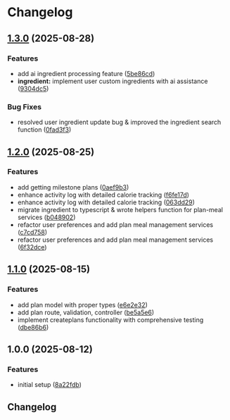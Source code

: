# Changelog

## [1.3.0](https://github.com/chikrice/chikrice-backend/compare/v1.2.0...v1.3.0) (2025-08-28)


### Features

* add ai ingredient processing feature ([5be86cd](https://github.com/chikrice/chikrice-backend/commit/5be86cda9117bd78b73a2425bf6a93c236f52669))
* **ingredient:** implement user custom ingredients with ai assistance ([9304dc5](https://github.com/chikrice/chikrice-backend/commit/9304dc5781788d54e25659502159de7951aa1c55))


### Bug Fixes

* resolved user ingredient update bug & improved the ingredient search function ([0fad3f3](https://github.com/chikrice/chikrice-backend/commit/0fad3f358119a084d6f08f4c836af4f8545a3777))

## [1.2.0](https://github.com/chikrice/chikrice-backend/compare/v1.1.0...v1.2.0) (2025-08-25)


### Features

* add getting milestone plans ([0aef9b3](https://github.com/chikrice/chikrice-backend/commit/0aef9b3e05ce0e786e28ea6b091862a800931ca1))
* enhance activity log with detailed calorie tracking ([f6fe17d](https://github.com/chikrice/chikrice-backend/commit/f6fe17d35032406a8a09077101e43b5d6ec137aa))
* enhance activity log with detailed calorie tracking ([063dd29](https://github.com/chikrice/chikrice-backend/commit/063dd29d576e98e962c6142e7860d738c9652af9))
* migrate ingredient to typescript & wrote helpers function for plan-meal services ([b048902](https://github.com/chikrice/chikrice-backend/commit/b048902cfd495f17101556b144deeab3accca638))
* refactor user preferences and add plan meal management services ([c7cd758](https://github.com/chikrice/chikrice-backend/commit/c7cd7580777ac92f7426dd1cbf7fc368c4df0b2b))
* refactor user preferences and add plan meal management services ([6f32dce](https://github.com/chikrice/chikrice-backend/commit/6f32dcec84aa583f477a39ac8f5703ccfd4fdd9c))

## [1.1.0](https://github.com/chikrice/chikrice-backend/compare/v1.0.0...v1.1.0) (2025-08-15)


### Features

* add plan model with proper types ([e6e2e32](https://github.com/chikrice/chikrice-backend/commit/e6e2e329b15655282b43329d1f8a8a9a18d02292))
* add plan route, validation, controller ([be5a5e6](https://github.com/chikrice/chikrice-backend/commit/be5a5e6406c0e01db5bb94c5a8af40e705d76ef6))
* implement createplans functionality with comprehensive testing ([dbe86b6](https://github.com/chikrice/chikrice-backend/commit/dbe86b61931c5748c56f51114fb7a7fe64e32072))

## 1.0.0 (2025-08-12)


### Features

* initial setup ([8a22fdb](https://github.com/chikrice/chikrice-backend/commit/8a22fdbaccca142f471b384eb0cef3ad76b9dc9c))

## Changelog
